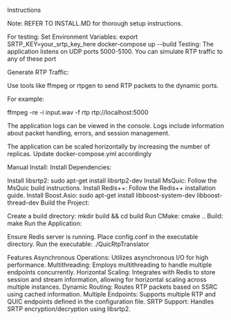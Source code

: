 Instructions

Note: REFER TO INSTALL.MD for thorough setup instructions. 

For testing: 
Set Environment Variables:
export SRTP_KEY=your_srtp_key_here
docker-compose up --build
Testing:
The application listens on UDP ports 5000-5100.
You can simulate RTP traffic to any of these port

Generate RTP Traffic:

Use tools like ffmpeg or rtpgen to send RTP packets to the dynamic ports.

For example:

ffmpeg -re -i input.wav -f rtp rtp://localhost:5000

The application logs can be viewed in the console.
Logs include information about packet handling, errors, and session management.

The application can be scaled horizontally by increasing the number of replicas.
Update docker-compose.yml accordingly




Manual Install: 
Install Dependencies:

Install libsrtp2: sudo apt-get install libsrtp2-dev
Install MsQuic: Follow the MsQuic build instructions.
Install Redis++: Follow the Redis++ installation guide.
Install Boost.Asio: sudo apt-get install libboost-system-dev libboost-thread-dev
Build the Project:

Create a build directory: 
mkdir build && cd build
Run CMake: cmake ..
Build: make
Run the Application:

Ensure Redis server is running.
Place config.conf in the executable directory.
Run the executable: ./QuicRtpTranslator

Features
Asynchronous Operations: Utilizes asynchronous I/O for high performance.
Multithreading: Employs multithreading to handle multiple endpoints concurrently.
Horizontal Scaling: Integrates with Redis to store session and stream information, allowing for horizontal scaling across multiple instances.
Dynamic Routing: Routes RTP packets based on SSRC using cached information.
Multiple Endpoints: Supports multiple RTP and QUIC endpoints defined in the configuration file.
SRTP Support: Handles SRTP encryption/decryption using libsrtp2.


